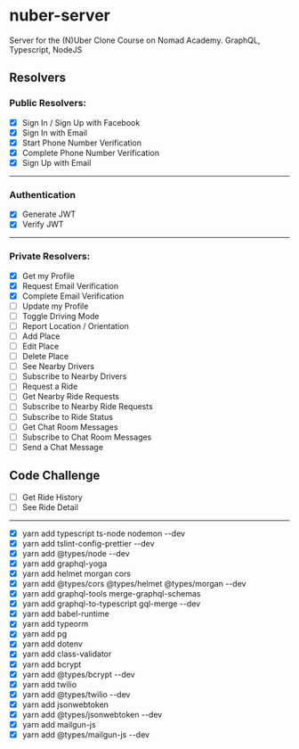# nuber-server

Server for the (N)Uber Clone Course on Nomad Academy. GraphQL, Typescript, NodeJS

## Resolvers

### Public Resolvers:

- [x] Sign In / Sign Up with Facebook
- [x] Sign In with Email
- [x] Start Phone Number Verification
- [x] Complete Phone Number Verification
- [x] Sign Up with Email

---

### Authentication

- [x] Generate JWT
- [x] Verify JWT

---

### Private Resolvers:

- [x] Get my Profile
- [x] Request Email Verification
- [x] Complete Email Verification
- [ ] Update my Profile
- [ ] Toggle Driving Mode
- [ ] Report Location / Orientation
- [ ] Add Place
- [ ] Edit Place
- [ ] Delete Place
- [ ] See Nearby Drivers
- [ ] Subscribe to Nearby Drivers
- [ ] Request a Ride
- [ ] Get Nearby Ride Requests
- [ ] Subscribe to Nearby Ride Requests
- [ ] Subscribe to Ride Status
- [ ] Get Chat Room Messages
- [ ] Subscribe to Chat Room Messages
- [ ] Send a Chat Message

## Code Challenge

- [ ] Get Ride History
- [ ] See Ride Detail

---

- [x] yarn add typescript ts-node nodemon --dev
- [x] yarn add tslint-config-prettier --dev
- [x] yarn add @types/node --dev
- [x] yarn add graphql-yoga
- [x] yarn add helmet morgan cors
- [x] yarn add @types/cors @types/helmet @types/morgan --dev
- [x] yarn add graphql-tools merge-graphql-schemas
- [x] yarn add graphql-to-typescript gql-merge --dev
- [x] yarn add babel-runtime
- [x] yarn add typeorm
- [x] yarn add pg
- [x] yarn add dotenv
- [x] yarn add class-validator
- [x] yarn add bcrypt
- [x] yarn add @types/bcrypt --dev
- [x] yarn add twilio
- [x] yarn add @types/twilio --dev
- [x] yarn add jsonwebtoken
- [x] yarn add @types/jsonwebtoken --dev
- [x] yarn add mailgun-js
- [x] yarn add @types/mailgun-js --dev
